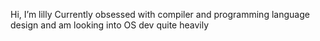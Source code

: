 Hi, I’m lilly
Currently obsessed with compiler and programming language design and am looking into OS dev quite heavily

<!---
nonmasc-lilly/nonmasc-lilly is a ✨ special ✨ repository because its `README.md` (this file) appears on your GitHub profile.
You can click the Preview link to take a look at your changes.
--->
